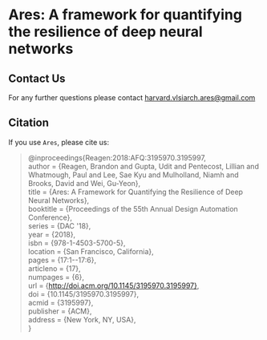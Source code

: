 # Ares: A framework for quantifying the resilience of deep neural networks

## Contact Us
For any further questions please contact <harvard.vlsiarch.ares@gmail.com>

## Citation
If you use `Ares`, please cite us:

> @inproceedings{Reagen:2018:AFQ:3195970.3195997, \
> author = {Reagen, Brandon and Gupta, Udit and Pentecost, Lillian and Whatmough, Paul and Lee, Sae Kyu and Mulholland, Niamh and Brooks, David and Wei, Gu-Yeon},\
> title = {Ares: A Framework for Quantifying the Resilience of Deep Neural Networks},\
> booktitle = {Proceedings of the 55th Annual Design Automation Conference},\
> series = {DAC '18},\
> year = {2018},\
> isbn = {978-1-4503-5700-5},\
> location = {San Francisco, California},\
> pages = {17:1--17:6},\
> articleno = {17},\
> numpages = {6},\
> url = {http://doi.acm.org/10.1145/3195970.3195997}, \
> doi = {10.1145/3195970.3195997},\
> acmid = {3195997},\
> publisher = {ACM},\
> address = {New York, NY, USA},\
> }

